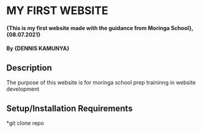 # MY FIRST WEBSITE
#### {This is my first website made with the guidance from Moringa School}, {08.07.2021}
#### By **{DENNIS KAMUNYA}**
## Description
The purpose of this website is for moringa school prep traininng in website development
## Setup/Installation Requirements
*git clone repo


  